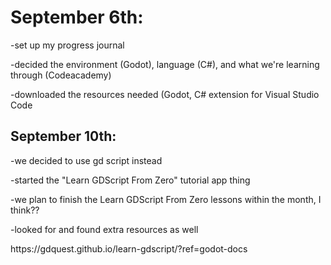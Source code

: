 <h1>September 6th:</h1>
<p>-set up my progress journal</p>
<p>-decided the environment (Godot), language (C#), and what we're learning through (Codeacademy)</p>
<p>-downloaded the resources needed (Godot, C# extension for Visual Studio Code</p>

<h2>September 10th:</h2>
<p>-we decided to use gd script instead</p>
<p>-started the "Learn GDScript From Zero" tutorial app thing</p>
<p>-we plan to finish the Learn GDScript From Zero lessons within the month, I think??</p>
<p>-looked for and found extra resources as well</p>
<p>https://gdquest.github.io/learn-gdscript/?ref=godot-docs</p>
